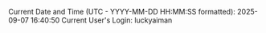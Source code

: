 Current Date and Time (UTC - YYYY-MM-DD HH:MM:SS formatted): 2025-09-07 16:40:50
Current User's Login: luckyaiman
